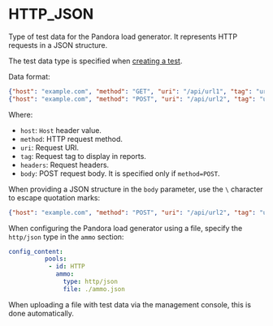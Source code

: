 # HTTP_JSON

Type of test data for the Pandora load generator. It represents HTTP requests in a JSON structure.

The test data type is specified when [creating a test](../../operations/create-test-bucket.md#create-test).

Data format:

```json
{"host": "example.com", "method": "GET", "uri": "/api/url1", "tag": "url1", "headers": {"User-agent": "Tank", "Connection": "close"}}
{"host": "example.com", "method": "POST", "uri": "/api/url2", "tag": "url2", "headers": {"User-agent": "Tank", "Connection": "close"}, "body": "body_data"}
```

Where:

* `host`: `Host` header value.
* `method`: HTTP request method.
* `uri`: Request URI.
* `tag`: Request tag to display in reports.
* `headers`: Request headers.
* `body`: POST request body. It is specified only if `method=POST`.

When providing a JSON structure in the `body` parameter, use the `\` character to escape quotation marks:

```json
{"host": "example.com", "method": "POST", "uri": "/api/url2", "tag": "url2", "headers": {"User-agent": "Tank", "Connection": "close"}, "body": "{\"data\": \"some_data\"}"}
```

When configuring the Pandora load generator using a file, specify the `http/json` type in the `ammo` section:

```yaml
config_content:
          pools:
           - id: HTTP
             ammo:
               type: http/json
               file: ./ammo.json
```

When uploading a file with test data via the management console, this is done automatically.